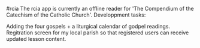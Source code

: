 #rcia
The rcia app is currently an offline reader for 'The Compendium of the Catechism of the Catholic Church'. Developpment tasks:



Adding the four gospels + a liturgical calendar of godpel readings.
Regitration screen for my local parish so that registered users can receive updated lesson content.
